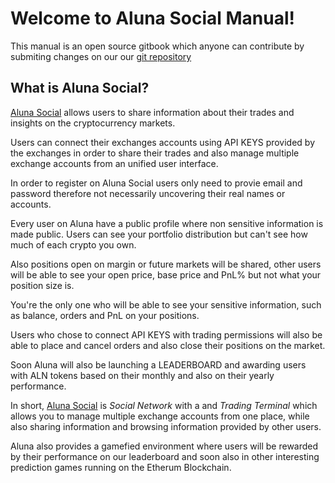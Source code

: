 # Welcome to Aluna Social Manual!

This manual is an open source gitbook which anyone can contribute by submiting
changes on our our [git repository](https://github.com/alunacrypto/aluna-social-support)

## What is Aluna Social?

[Aluna Social](https://aluna.social) allows users to share information about
their trades and insights on the cryptocurrency markets.

Users can connect their exchanges accounts using API KEYS provided by the
exchanges in order to share their trades and also manage multiple exchange
accounts from an unified user interface.

In order to register on Aluna Social users only need to provie email and 
password therefore not necessarily uncovering their real names or accounts.

Every user on Aluna have a public profile where non sensitive information
is made public. Users can see your portfolio distribution but can't see 
how much of each crypto you own.

Also positions open on margin or future markets will be shared, other users
will be able to see your open price, base price and PnL% but not what your
position size is.

You're the only one who will be able to see your sensitive information, such
as balance, orders and PnL on your positions.

Users who chose to connect API KEYS with trading permissions will also be able
to place and cancel orders and also close their positions on the market.

Soon Aluna will also be launching a LEADERBOARD and awarding users with ALN
tokens based on their monthly and also on their yearly performance.

In short, [Aluna Social](https://aluna.social) is _Social Network_ with a and 
_Trading Terminal_ which allows you to manage multiple exchange accounts from one place,
while also sharing information and browsing information provided by other users.

Aluna also provides a gamefied environment where users will be rewarded by
their performance on our leaderboard and soon also in other interesting
prediction games running on the Etherum Blockchain.